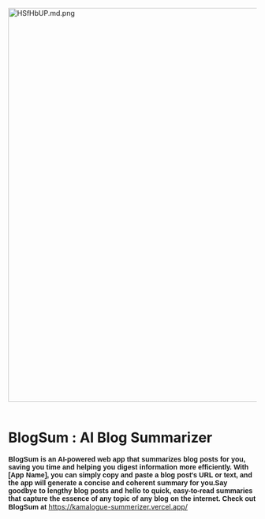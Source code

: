 <!-- Add Google Fonts link in the head section -->
<head>
  <link href="https://fonts.googleapis.com/css?family=Poppins" rel="stylesheet">
</head>

<!-- Add HTML code in the body section -->
<body> 
  
<a href="https://kamalogue-summerizer.vercel.app/"><img src="https://iili.io/HSfXhYJ.md.png" alt="HSfHbUP.md.png" width="800" border="0"></a> <br> <br> <h1><strong>BlogSum : AI Blog Summarizer</strong> </h1>
  <span style="font-family: 'Poppins', sans-serif;"><strong>BlogSum is an AI-powered web app that summarizes blog posts for you, saving you time and helping you digest information more efficiently. With [App Name], you can simply copy and paste a blog post's URL or text, and the app will generate a concise and coherent summary for you.Say goodbye to lengthy blog posts and hello to quick, easy-to-read summaries that capture the essence of any topic of any blog on the internet. Check out BlogSum at </strong></span> <a href="https://kamalogue-summerizer.vercel.app" style="font-family: 'Poppins', sans-serif;">https://kamalogue-summerizer.vercel.app/</a>
</body>

